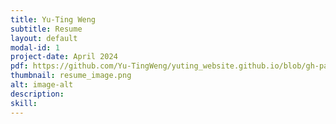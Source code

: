 ```yaml
---
title: Yu-Ting Weng
subtitle: Resume
layout: default
modal-id: 1
project-date: April 2024
pdf: https://github.com/Yu-TingWeng/yuting_website.github.io/blob/gh-pages/img/portfolio/YutingWeng_Resume.pdf
thumbnail: resume_image.png
alt: image-alt
description:
skill:
---
```


